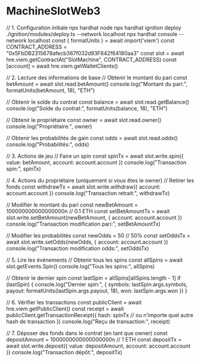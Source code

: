 # MachineSlotWeb3

// 1. Configuration initiale
npx hardhat node
npx hardhat ignition deploy ./ignition/modules/deploy.ts --network localhost
npx hardhat console --network localhost
const { formatUnits } = await import('viem')
const CONTRACT_ADDRESS = "0x5FbDB2315678afecb367f032d93F642f64180aa3"
const slot = await hre.viem.getContractAt("SlotMachine", CONTRACT_ADDRESS)
const [account] = await hre.viem.getWalletClients()

// 2. Lecture des informations de base
// Obtenir le montant du pari
const betAmount = await slot.read.betAmount()
console.log("Montant du pari:", formatUnits(betAmount, 18), "ETH")

// Obtenir le solde du contrat
const balance = await slot.read.getBalance()
console.log("Solde du contrat:", formatUnits(balance, 18), "ETH")

// Obtenir le propriétaire
const owner = await slot.read.owner()
console.log("Propriétaire:", owner)

// Obtenir les probabilités de gain
const odds = await slot.read.odds()
console.log("Probabilités:", odds)

// 3. Actions de jeu
// Faire un spin
const spinTx = await slot.write.spin({
value: betAmount,
account: account.account
})
console.log("Transaction spin:", spinTx)

// 4. Actions du propriétaire (uniquement si vous êtes le owner)
// Retirer les fonds
const withdrawTx = await slot.write.withdraw({
account: account.account
})
console.log("Transaction retrait:", withdrawTx)

// Modifier le montant du pari
const newBetAmount = 100000000000000000n // 0.1 ETH
const setBetAmountTx = await slot.write.setBetAmount(newBetAmount, {
account: account.account
})
console.log("Transaction modification pari:", setBetAmountTx)

// Modifier les probabilités
const newOdds = 50 // 50%
const setOddsTx = await slot.write.setOdds(newOdds, {
account: account.account
})
console.log("Transaction modification odds:", setOddsTx)

// 5. Lire les événements
// Obtenir tous les spins
const allSpins = await slot.getEvents.Spin()
console.log("Tous les spins:", allSpins)

// Obtenir le dernier spin
const lastSpin = allSpins[allSpins.length - 1]
if (lastSpin) {
console.log("Dernier spin:", {
symbols: lastSpin.args.symbols,
payout: formatUnits(lastSpin.args.payout, 18),
won: lastSpin.args.won
})
}

// 6. Vérifier les transactions
const publicClient = await hre.viem.getPublicClient()
const receipt = await publicClient.getTransactionReceipt({
hash: spinTx // ou n'importe quel autre hash de transaction
})
console.log("Reçu de transaction:", receipt)

// 7. Déposer des fonds dans le contrat (en tant que owner)
const depositAmount = 1000000000000000000n // 1 ETH
const depositTx = await slot.write.deposit({
value: depositAmount,
account: account.account
})
console.log("Transaction dépôt:", depositTx)
